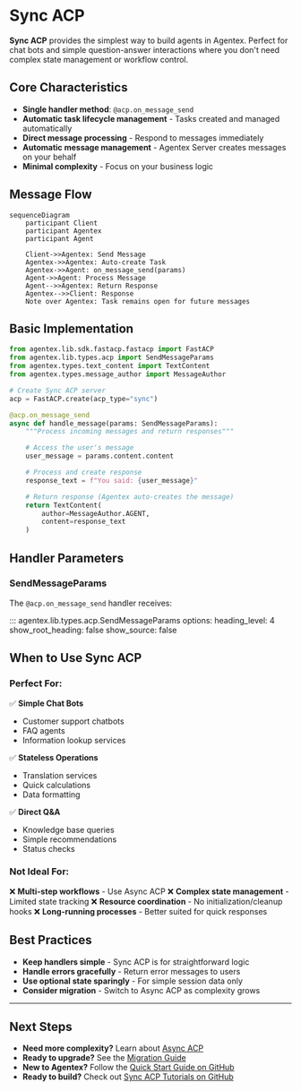 # Sync ACP

**Sync ACP** provides the simplest way to build agents in Agentex. Perfect for chat bots and simple question-answer interactions where you don't need complex state management or workflow control.

## Core Characteristics

- **Single handler method**: `@acp.on_message_send`
- **Automatic task lifecycle management** - Tasks created and managed automatically
- **Direct message processing** - Respond to messages immediately
- **Automatic message management** - Agentex Server creates messages on your behalf
- **Minimal complexity** - Focus on your business logic

## Message Flow

```mermaid
sequenceDiagram
    participant Client
    participant Agentex
    participant Agent

    Client->>Agentex: Send Message
    Agentex->>Agentex: Auto-create Task
    Agentex->>Agent: on_message_send(params)
    Agent->>Agent: Process Message
    Agent-->>Agentex: Return Response
    Agentex-->>Client: Response
    Note over Agentex: Task remains open for future messages
```

## Basic Implementation

```python
from agentex.lib.sdk.fastacp.fastacp import FastACP
from agentex.lib.types.acp import SendMessageParams
from agentex.types.text_content import TextContent
from agentex.types.message_author import MessageAuthor

# Create Sync ACP server
acp = FastACP.create(acp_type="sync")

@acp.on_message_send
async def handle_message(params: SendMessageParams):
    """Process incoming messages and return responses"""

    # Access the user's message
    user_message = params.content.content

    # Process and create response
    response_text = f"You said: {user_message}"

    # Return response (Agentex auto-creates the message)
    return TextContent(
        author=MessageAuthor.AGENT,
        content=response_text
    )
```

## Handler Parameters

### SendMessageParams

The `@acp.on_message_send` handler receives:

::: agentex.lib.types.acp.SendMessageParams
    options:
      heading_level: 4
      show_root_heading: false
      show_source: false

## When to Use Sync ACP

### Perfect For:

✅ **Simple Chat Bots**

- Customer support chatbots
- FAQ agents
- Information lookup services

✅ **Stateless Operations**

- Translation services
- Quick calculations
- Data formatting

✅ **Direct Q&A**

- Knowledge base queries
- Simple recommendations
- Status checks

### Not Ideal For:

❌ **Multi-step workflows** - Use Async ACP
❌ **Complex state management** - Limited state tracking
❌ **Resource coordination** - No initialization/cleanup hooks
❌ **Long-running processes** - Better suited for quick responses

## Best Practices

- **Keep handlers simple** - Sync ACP is for straightforward logic
- **Handle errors gracefully** - Return error messages to users
- **Use optional state sparingly** - For simple session data only
- **Consider migration** - Switch to Async ACP as complexity grows

---

## Next Steps

- **Need more complexity?** Learn about [Async ACP](agentic/overview.md)
- **Ready to upgrade?** See the [Migration Guide](../concepts/migration_guide.md)
- **New to Agentex?** Follow the [Quick Start Guide on GitHub](https://github.com/scaleapi/scale-agentex#quick-start)
- **Ready to build?** Check out [Sync ACP Tutorials on GitHub](https://github.com/scaleapi/scale-agentex-python/tree/main/examples/tutorials/00_sync)
